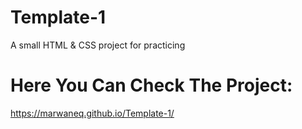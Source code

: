 # Template-1
A small HTML &amp; CSS project for practicing
# Here You Can Check The Project:
https://marwaneq.github.io/Template-1/
